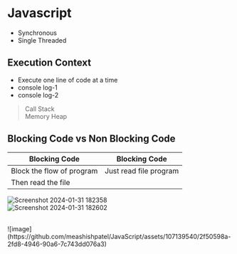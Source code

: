 # Javascript
- Synchronous
- Single Threaded

## Execution Context
- Execute one line of code at a time
- console log-1
- console log-2

> Call Stack <br>
> Memory Heap


## Blocking Code vs Non Blocking Code

| Blocking Code | Blocking Code |
| ----------- | ----------- |
| Block the flow of program | Just read file program |
| Then read the file |    |



![Screenshot 2024-01-31 182358](https://github.com/meashishpatel/JavaScript/assets/107139540/c4408fe1-4b5e-4132-8bb1-da4a4f794b3f)
<br/>
![Screenshot 2024-01-31 182602](https://github.com/meashishpatel/JavaScript/assets/107139540/b7991f7e-a32b-49b8-8a34-ce30e8639a39)

<br/>
![image](https://github.com/meashishpatel/JavaScript/assets/107139540/2f50598a-2fd8-4946-90a6-7c743dd076a3)
